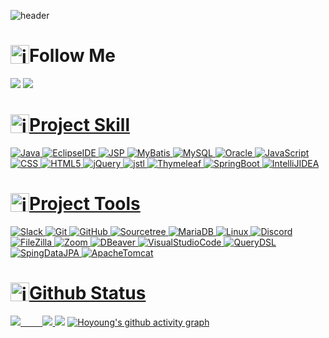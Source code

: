 <!--### Hi there 👋-->

<!--
**leehoyoung0713/leehoyoung0713** is a ✨ _special_ ✨ repository because its `README.md` (this file) appears on your GitHub profile.

Here are some ideas to get you started:

- 🔭 I’m currently working on ...
- 🌱 I’m currently learning ...
- 👯 I’m looking to collaborate on ...
- 🤔 I’m looking for help with ...
- 💬 Ask me about ...
- 📫 How to reach me: ...
- 😄 Pronouns: ...
- ⚡ Fun fact: ...
-->

![header](https://capsule-render.vercel.app/api?type=waving&color=6FC7E1&height=300&section=header&text=안녕하세요%20신입%20개발자%20이호영입니다👨‍💻&fontSize=40&customColorList=)
# <div style="display: flex; align-items: flex-start;"><img src="https://techstack-generator.vercel.app/jest-icon.svg" alt="icon" width="30" height="30" />Follow Me</div>
<a href="https://www.notion.so/3ad72e0632ac46eba4e912dac82bc87f"><img src="https://img.shields.io/badge/Notion-000000?style=flat&logo=Notion&logoColor=white&link=https://www.notion.so/3ad72e0632ac46eba4e912dac82bc87f"></a>
<a href="https://github.com/leehoyoung0713"><img src="https://hits.seeyoufarm.com/api/count/incr/badge.svg?url=https%3A%2F%2Fgithub.com%2Fleehoyoung0713&count_bg=%2379C83D&title_bg=%23555555&icon=github.svg&icon_color=%23E7E7E7&title=visitors&edge_flat=false"/></a>
<a href="https://solved.ac/whkakrkr">
 
# <div style="display: flex; align-items: flex-start;"><img src="https://techstack-generator.vercel.app/eslint-icon.svg" alt="icon" width="30" height="30"/>Project Skill</div>
![Java](https://img.shields.io/static/v1?label=java&message=v11.0.15&color=orange)
![EclipseIDE](https://img.shields.io/badge/EclipseIDE-2C2255?style=flat&logo=EclipseIDE&logoColor=white)
![JSP](https://img.shields.io/static/v1?label=jsp&message=v2.3&color=brightgreen)
![MyBatis](https://img.shields.io/static/v1?label=MyBatis&message=v3.5.10&color=red)
![MySQL](https://img.shields.io/badge/mysql-%2300f.svg?style=flat&logo=mysql&logoColor=white)
![Oracle](https://img.shields.io/badge/Oracle-F80000?style=flat&logo=Oracle&logoColor=white)
![JavaScript](https://img.shields.io/badge/javascript-%23323330.svg?style=flat&logo=javascript&logoColor=%23F7DF1E)
![CSS](https://img.shields.io/badge/CSS3-1572B6?style=flat&logo=CSS3&logoColor=white)
![HTML5](https://img.shields.io/badge/html5-%23E34F26.svg?flat&logo=html5&logoColor=white)
![jQuery](https://img.shields.io/badge/jQuery-0769AD?style=flat&logo=jQuery&logoColor=%23F7DF1E)
![jstl](https://img.shields.io/static/v1?label=jstl&message=v1.1.2&color=lightgray)
![Thymeleaf](https://img.shields.io/badge/Thymeleaf-005F0F?style=flat&logo=Thymeleaf&logoColor=white)
![SpringBoot](https://img.shields.io/badge/SpringBoot-6DB33F?style=flat&logo=SpringBoot&logoColor=white)
![IntelliJIDEA](https://img.shields.io/badge/IntelliJIDEA-000000?style=flat&logo=IntelliJIDEA&logoColor=white)

# <div style="display: flex; align-items: flex-start;"><img src="https://techstack-generator.vercel.app/kubernetes-icon.svg" alt="icon" width="30" height="30"/>Project Tools</div>
![Slack](https://img.shields.io/badge/Slack-4A154B?style=flat&logo=Slack&logoColor=white)
![Git](https://img.shields.io/badge/Git-F05032?style=flat&logo=Git&logoColor=white)
![GitHub](https://img.shields.io/badge/GitHub-181717?style=flat&logo=GitHub&logoColor=white)
![Sourcetree](https://img.shields.io/badge/Sourcetree-0052CC?style=flat&logo=Sourcetree&logoColor=white)
![MariaDB](https://img.shields.io/badge/MariaDB-003545?style=flat&logo=mariadb&logoColor=white)
![Linux](https://img.shields.io/badge/Linux-FCC624?style=flat&logo=Linux&logoColor=white)
![Discord](https://img.shields.io/badge/Discord-5865F2?style=flat&logo=Discord&logoColor=white)
![FileZilla](https://img.shields.io/badge/FileZilla-BF0000?style=flat&logo=FileZilla&logoColor=white)
![Zoom](https://img.shields.io/badge/Zoom-2D8CFF?style=flat&logo=Zoom&logoColor=white)
![DBeaver](https://img.shields.io/static/v1?label=DBeaver&message=v22.0.0&color=brown)
![VisualStudioCode](https://img.shields.io/badge/VSCode-007ACC?style=flat&logo=VisualStudioCode&logoColor=white)
![QueryDSL](https://img.shields.io/static/v1?label=QueryDSL&message=v5.0.0&color=informational)
![SpingDataJPA](https://img.shields.io/static/v1?label=SpingDataJPA&message=v2.7.7&color=success)
![ApacheTomcat](https://img.shields.io/badge/ApacheTomcat-F8DC75?style=flat&logo=ApacheTomcat&logoColor=white)
# <div style="display: flex; align-items: flex-start;"><img src="https://techstack-generator.vercel.app/prettier-icon.svg" alt="icon" width="30" height="30"/>Github Status</div>

![](https://github-readme-stats.vercel.app/api?username=leehoyoung0713&theme=react&hide_border=true&include_all_commits=true&count_private=false) &nbsp;  &nbsp;  &nbsp;  &nbsp; 
![](https://github-readme-stats.vercel.app/api/top-langs/?username=leehoyoung0713&theme=react&hide_border=true&include_all_commits=true&count_private=false&layout=compact)
 [![](https://visitcount.itsvg.in/api?id=leehoyoung0713&icon=7&color=6)](https://visitcount.itsvg.in) 
[![Hoyoung's github activity graph](https://github-readme-activity-graph.cyclic.app/graph?username=leehoyoung0713&theme=react-dark)](https://github.com/ashutosh00710/github-readme-activity-graph)
